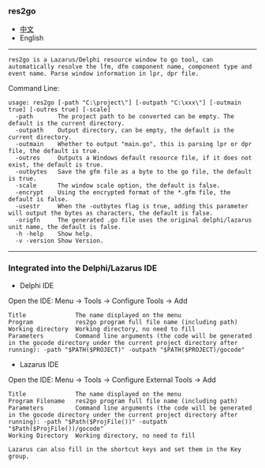 ### res2go  

* [中文](README.zh-CN.md)  
* English    

----

`res2go is a Lazarus/Delphi resource window to go tool, can automatically resolve the lfm, dfm component name, component type and event name. Parse window information in lpr, dpr file.`   

Command Line:  
```
usage: res2go [-path "C:\project\"] [-outpath "C:\xxx\"] [-outmain true] [-outres true] [-scale]
  -path       The project path to be converted can be empty. The default is the current directory.
  -outpath    Output directory, can be empty, the default is the current directory.
  -outmain    Whether to output "main.go", this is parsing lpr or dpr file, the default is true.
  -outres     Outputs a Windows default resource file, if it does not exist, the default is true.
  -outbytes   Save the gfm file as a byte to the go file, the default is true.
  -scale      The window scale option, the default is false.
  -encrypt    Using the encrypted format of the *.gfm file, the default is false.  
  -usestr     When the -outbytes flag is true, adding this parameter will output the bytes as characters, the default is false. 
  -origfn     The generated .go file uses the original delphi/lazarus unit name, the default is false.
  -h -help    Show help.
  -v -version Show Version.
```


---- 

### Integrated into the Delphi/Lazarus IDE  

* Delphi IDE

Open the IDE: Menu -> Tools -> Configure Tools -> Add   

```
Title              The name displayed on the menu  
Program            res2go program full file name (including path) 
Working directory  Working directory, no need to fill  
Parameters         Command line arguments (the code will be generated in the gocode directory under the current project directory after running): -path "$PATH($PROJECT)" -outpath "$PATH($PROJECT)/gocode"    
```

* Lazarus IDE  

Open the IDE: Menu -> Tools -> Configure External Tools -> Add  

```
Title              The name displayed on the menu     
Program Filename   res2go program full file name (including path) 
Parameters         Command line arguments (the code will be generated in the gocode directory under the current project directory after running): -path "$Path($ProjFile())" -outpath "$Path($ProjFile())/gocode"   
Working Directory  Working directory, no need to fill     

Lazarus can also fill in the shortcut keys and set them in the Key group.  
```
